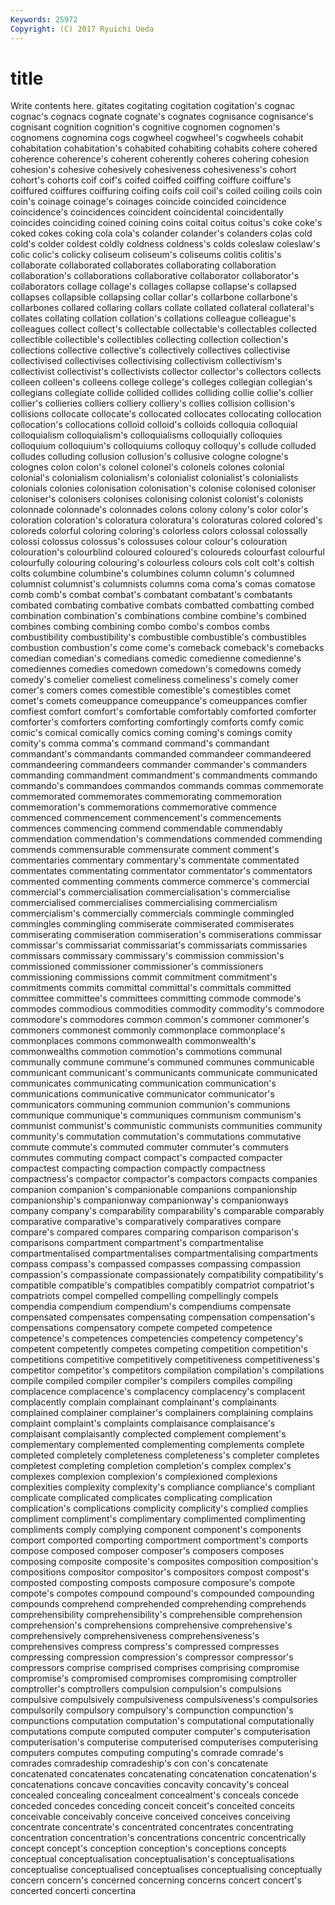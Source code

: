 ```yaml
---
Keywords: 25972 
Copyright: (C) 2017 Ryuichi Ueda
---
```


# title

Write contents here.
gitates cogitating cogitation cogitation's cognac
cognac's cognacs cognate cognate's cognates cognisance cognisance's cognisant cognition cognition's
cognitive cognomen cognomen's cognomens cognomina cogs cogwheel cogwheel's cogwheels cohabit
cohabitation cohabitation's cohabited cohabiting cohabits cohere cohered coherence coherence's coherent
coherently coheres cohering cohesion cohesion's cohesive cohesively cohesiveness cohesiveness's cohort
cohort's cohorts coif coif's coifed coiffed coiffing coiffure coiffure's coiffured
coiffures coiffuring coifing coifs coil coil's coiled coiling coils coin
coin's coinage coinage's coinages coincide coincided coincidence coincidence's coincidences coincident
coincidental coincidentally coincides coinciding coined coining coins coital coitus coitus's
coke coke's coked cokes coking cola cola's colander colander's colanders
colas cold cold's colder coldest coldly coldness coldness's colds coleslaw
coleslaw's colic colic's colicky coliseum coliseum's coliseums colitis colitis's collaborate
collaborated collaborates collaborating collaboration collaboration's collaborations collaborative collaborator collaborator's collaborators
collage collage's collages collapse collapse's collapsed collapses collapsible collapsing collar
collar's collarbone collarbone's collarbones collared collaring collars collate collated collateral
collateral's collates collating collation collation's collations colleague colleague's colleagues collect
collect's collectable collectable's collectables collected collectible collectible's collectibles collecting collection
collection's collections collective collective's collectively collectives collectivise collectivised collectivises collectivising
collectivism collectivism's collectivist collectivist's collectivists collector collector's collectors collects colleen
colleen's colleens college college's colleges collegian collegian's collegians collegiate collide
collided collides colliding collie collie's collier collier's collieries colliers colliery
colliery's collies collision collision's collisions collocate collocate's collocated collocates collocating
collocation collocation's collocations colloid colloid's colloids colloquia colloquial colloquialism colloquialism's
colloquialisms colloquially colloquies colloquium colloquium's colloquiums colloquy colloquy's collude colluded
colludes colluding collusion collusion's collusive cologne cologne's colognes colon colon's
colonel colonel's colonels colones colonial colonial's colonialism colonialism's colonialist colonialist's
colonialists colonials colonies colonisation colonisation's colonise colonised coloniser coloniser's colonisers
colonises colonising colonist colonist's colonists colonnade colonnade's colonnades colons colony
colony's color color's coloration coloration's coloratura coloratura's coloraturas colored colored's
coloreds colorful coloring coloring's colorless colors colossal colossally colossi colossus
colossus's colossuses colour colour's colouration colouration's colourblind coloured coloured's coloureds
colourfast colourful colourfully colouring colouring's colourless colours cols colt colt's
coltish colts columbine columbine's columbines column column's columned columnist columnist's
columnists columns coma coma's comas comatose comb comb's combat combat's
combatant combatant's combatants combated combating combative combats combatted combatting combed
combination combination's combinations combine combine's combined combines combing combining combo
combo's combos combs combustibility combustibility's combustible combustible's combustibles combustion combustion's
come come's comeback comeback's comebacks comedian comedian's comedians comedic comedienne
comedienne's comediennes comedies comedown comedown's comedowns comedy comedy's comelier comeliest
comeliness comeliness's comely comer comer's comers comes comestible comestible's comestibles
comet comet's comets comeuppance comeuppance's comeuppances comfier comfiest comfort comfort's
comfortable comfortably comforted comforter comforter's comforters comforting comfortingly comforts comfy
comic comic's comical comically comics coming coming's comings comity comity's
comma comma's command command's commandant commandant's commandants commanded commandeer commandeered
commandeering commandeers commander commander's commanders commanding commandment commandment's commandments commando
commando's commandoes commandos commands commas commemorate commemorated commemorates commemorating commemoration
commemoration's commemorations commemorative commence commenced commencement commencement's commencements commences commencing
commend commendable commendably commendation commendation's commendations commended commending commends commensurable
commensurate comment comment's commentaries commentary commentary's commentate commentated commentates commentating
commentator commentator's commentators commented commenting comments commerce commerce's commercial commercial's
commercialisation commercialisation's commercialise commercialised commercialises commercialising commercialism commercialism's commercially commercials
commingle commingled commingles commingling commiserate commiserated commiserates commiserating commiseration commiseration's
commiserations commissar commissar's commissariat commissariat's commissariats commissaries commissars commissary commissary's
commission commission's commissioned commissioner commissioner's commissioners commissioning commissions commit commitment
commitment's commitments commits committal committal's committals committed committee committee's committees
committing commode commode's commodes commodious commodities commodity commodity's commodore commodore's
commodores common common's commoner commoner's commoners commonest commonly commonplace commonplace's
commonplaces commons commonwealth commonwealth's commonwealths commotion commotion's commotions communal communally
commune commune's communed communes communicable communicant communicant's communicants communicate communicated
communicates communicating communication communication's communications communicative communicator communicator's communicators communing
communion communion's communions communique communique's communiques communism communism's communist communist's
communistic communists communities community community's commutation commutation's commutations commutative commute
commute's commuted commuter commuter's commuters commutes commuting compact compact's compacted
compacter compactest compacting compaction compactly compactness compactness's compactor compactor's compactors
compacts companies companion companion's companionable companions companionship companionship's companionway companionway's
companionways company company's comparability comparability's comparable comparably comparative comparative's comparatively
comparatives compare compare's compared compares comparing comparison comparison's comparisons compartment
compartment's compartmentalise compartmentalised compartmentalises compartmentalising compartments compass compass's compassed compasses
compassing compassion compassion's compassionate compassionately compatibility compatibility's compatible compatible's compatibles
compatibly compatriot compatriot's compatriots compel compelled compelling compellingly compels compendia
compendium compendium's compendiums compensate compensated compensates compensating compensation compensation's compensations
compensatory compete competed competence competence's competences competencies competency competency's competent
competently competes competing competition competition's competitions competitive competitively competitiveness competitiveness's
competitor competitor's competitors compilation compilation's compilations compile compiled compiler compiler's
compilers compiles compiling complacence complacence's complacency complacency's complacent complacently complain
complainant complainant's complainants complained complainer complainer's complainers complaining complains complaint
complaint's complaints complaisance complaisance's complaisant complaisantly complected complement complement's complementary
complemented complementing complements complete completed completely completeness completeness's completer completes
completest completing completion completion's complex complex's complexes complexion complexion's complexioned
complexions complexities complexity complexity's compliance compliance's compliant complicate complicated complicates
complicating complication complication's complications complicity complicity's complied complies compliment compliment's
complimentary complimented complimenting compliments comply complying component component's components comport
comported comporting comportment comportment's comports compose composed composer composer's composers
composes composing composite composite's composites composition composition's compositions compositor compositor's
compositors compost compost's composted composting composts composure composure's compote compote's
compotes compound compound's compounded compounding compounds comprehend comprehended comprehending comprehends
comprehensibility comprehensibility's comprehensible comprehension comprehension's comprehensions comprehensive comprehensive's comprehensively comprehensiveness
comprehensiveness's comprehensives compress compress's compressed compresses compressing compression compression's compressor
compressor's compressors comprise comprised comprises comprising compromise compromise's compromised compromises
compromising comptroller comptroller's comptrollers compulsion compulsion's compulsions compulsive compulsively compulsiveness
compulsiveness's compulsories compulsorily compulsory compulsory's compunction compunction's compunctions computation computation's
computational computationally computations compute computed computer computer's computerisation computerisation's computerise
computerised computerises computerising computers computes computing computing's comrade comrade's comrades
comradeship comradeship's con con's concatenate concatenated concatenates concatenating concatenation concatenation's
concatenations concave concavities concavity concavity's conceal concealed concealing concealment concealment's
conceals concede conceded concedes conceding conceit conceit's conceited conceits conceivable
conceivably conceive conceived conceives conceiving concentrate concentrate's concentrated concentrates concentrating
concentration concentration's concentrations concentric concentrically concept concept's conception conception's conceptions
concepts conceptual conceptualisation conceptualisation's conceptualisations conceptualise conceptualised conceptualises conceptualising conceptually
concern concern's concerned concerning concerns concert concert's concerted concerti concertina
